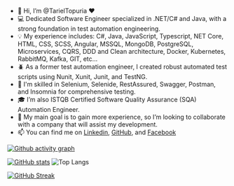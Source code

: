 - 👋 Hi, I’m @TarielTopuria ❤️
- 💻 Dedicated Software Engineer specialized in .NET/C# and Java, with a strong foundation in test automation engineering.
- 💡 My experience includes: C#, Java, JavaScript, Typescript, NET Core, HTML, CSS, SCSS, Angular, MSSQL, MongoDB, PostgreSQL, Microservices, CQRS, DDD and Clean architecture, Docker, Kubernetes, RabbitMQ, Kafka, GIT, etc...
- 🪲 As a former test automation engineer, I created robust automated test scripts using Nunit, Xunit, Junit, and TestNG.
- 👀 I'm skilled in Selenium, Selenide, RestAssured, Swagger, Postman, and Insomnia for comprehensive testing.
- 🎓 I’m also ISTQB Certified Software Quality Assurance (SQA) Automation Engineer.
- 🚀 My main goal is to gain more experience, so I’m looking to collaborate with a company that will assist my development.
- 📫 You can find me on <a href="https://www.linkedin.com/in/tato-topuria-495892170/" target="_blank">Linkedin<a>, <a href="https://github.com/TarielTopuria" target="_blank">GitHub</a>, and <a href="https://www.facebook.com/profile.php?id=100014029364460" target="_blank">Facebook</a>

[![Github activity graph](https://github-readme-activity-graph.vercel.app/graph?username=TarielTopuria&theme=react-dark)](https://github.com/TarielTopuria/github-readme-activity-graph)

[![GitHub stats](https://github-readme-stats.vercel.app/api?username=TarielTopuria&show_icons=true&theme=transparent)](https://github.com/TarielTopuria/github-readme-stats) ![Top Langs](https://github-readme-stats.vercel.app/api/top-langs/?username=TarielTopuria&layout=compact&theme=transparent)

[![GitHub Streak](https://streak-stats.demolab.com/?user=TarielTopuria&theme=transparent)](https://git.io/streak-stats)
